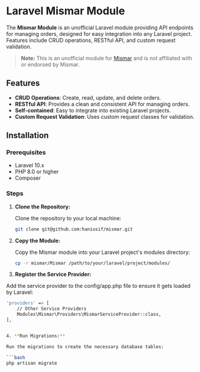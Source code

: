 # Laravel Mismar Module

The **Mismar Module** is an unofficial Laravel module providing API endpoints for managing orders, designed for easy integration into any Laravel project. Features include CRUD operations, RESTful API, and custom request validation.

> **Note:** This is an unofficial module for [Mismar](https://mismarapp.com/) and is not affiliated with or endorsed by Mismar.

## Features

- **CRUD Operations**: Create, read, update, and delete orders.
- **RESTful API**: Provides a clean and consistent API for managing orders.
- **Self-contained**: Easy to integrate into existing Laravel projects.
- **Custom Request Validation**: Uses custom request classes for validation.

## Installation

### Prerequisites

- Laravel 10.x
- PHP 8.0 or higher
- Composer

### Steps

1. **Clone the Repository:**

   Clone the repository to your local machine:

   ```bash
   git clone git@github.com:haniusif/mismar.git


2. **Copy the Module:**

    Copy the Mismar module into your Laravel project's modules directory:

    ```bash
    cp -r mismar/Mismar /path/to/your/laravel/project/modules/

3. **Register the Service Provider:**

Add the service provider to the config/app.php file to ensure it gets loaded by Laravel:

```bash
'providers' => [
    // Other Service Providers
    Modules\Mismar\Providers\MismarServiceProvider::class,
],


4. **Run Migrations:**

Run the migrations to create the necessary database tables:

```bash
php artisan migrate

